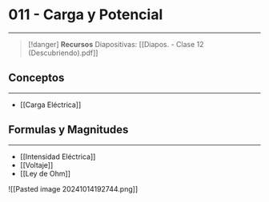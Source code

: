 # 011 - Carga y Potencial
***
> [!danger]  **Recursos**
> Diapositivas: [[Diapos. - Clase 12 (Descubriendo).pdf]]
## Conceptos
***
- [[Carga Eléctrica]]

## Formulas y Magnitudes
***
- [[Intensidad Eléctrica]]
- [[Voltaje]]
- [[Ley de Ohm]]



![[Pasted image 20241014192744.png]]